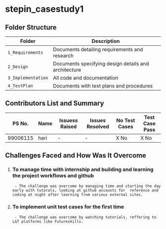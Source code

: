 # stepin_casestudy1
## Folder Structure
Folder               | Description
---------------------| -----------------------------------------
`1_Requirements`     | Documents detailing requirements and research
`2_Design`           | Documents specifying design details and architecture
`3_Implementation`   | All code and documentation
`4_TestPlan`         | Documents with test plans and procedures


## Contributors List and Summary

PS No.     |  Name   | Issuess Raised |Issues Resolved|No Test Cases|Test Case Pass
-------    |---------|----------------|---------------|-------------|--------------
99006115   | hari    |      -         |      -        |     X No    |     X No     
    

## Challenges Faced and How Was It Overcome

1.  ### To manage time with internship and building and learning the project workflows and github 
         - The challenge was overcome by managing time and starting the day early with tutorals, looking at github accounts for  reference and coding at night after learning from various external sites.

2.  ### To implement unit test cases for the first time 
         - The challenge was overcome by watching tutorials, reffering to L&T platforms like Futureskills.
